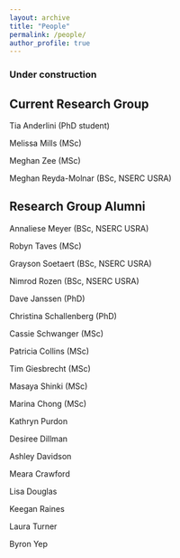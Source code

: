 ```yaml
---
layout: archive
title: "People"
permalink: /people/
author_profile: true
---
```

### Under construction

## Current Research Group
Tia Anderlini (PhD student)

Melissa Mills (MSc)

Meghan Zee (MSc)

Meghan Reyda-Molnar (BSc, NSERC USRA)

## Research Group Alumni

Annaliese Meyer (BSc, NSERC USRA)

Robyn Taves (MSc)

Grayson Soetaert (BSc, NSERC USRA)

Nimrod Rozen (BSc, NSERC USRA)

Dave Janssen (PhD)

Christina Schallenberg (PhD)

Cassie Schwanger (MSc)

Patricia Collins (MSc)

Tim Giesbrecht (MSc)

Masaya Shinki (MSc)

Marina Chong (MSc)

Kathryn Purdon

Desiree Dillman

Ashley Davidson

Meara Crawford

Lisa Douglas

Keegan Raines

Laura Turner

Byron Yep
